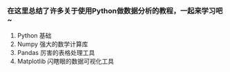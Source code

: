 ### 在这里总结了许多关于使用Python做数据分析的教程，一起来学习吧~

1. Python 基础
2. Numpy 强大的数学计算库
3. Pandas 厉害的表格处理工具
4. Matplotlib 闪瞎眼的数据可视化工具

